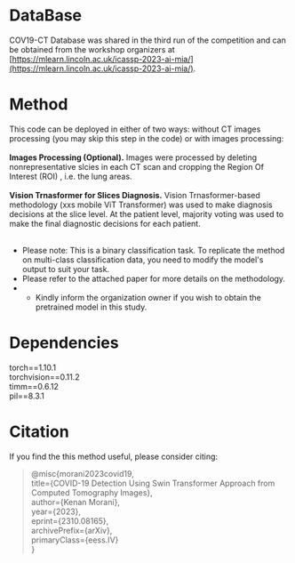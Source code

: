 # DataBase
COV19-CT Database was shared in the third run of the competition and can be obtained from the workshop organizers at [https://mlearn.lincoln.ac.uk/icassp-2023-ai-mia/](https://mlearn.lincoln.ac.uk/icassp-2023-ai-mia/).

# Method
This code can be deployed in either of two ways: without CT images processing (you may skip this step in the code) or with images processing:  </br></br>
**Images Processing (Optional).** Images were processed by deleting nonrepresentative slcies in each CT scan and cropping the Region Of Interest (ROI) , i.e. the lung areas.  </br>  
**Vision Trnasformer for Slices Diagnosis.** Vision Trnasformer-based methodology (xxs mobile ViT Transformer) was used to make diagnosis decisions at the slice level. At the patient level, majority voting was used to make the final diagnostic decisions for each patient.  </br> </br> 
* Please note: This is a binary classification task. To replicate the method on multi-class classification data, you need to modify the model's output to suit your task.  
* Please refer to the attached paper for more details on the methodology.
* * Kindly inform the organization owner if you wish to obtain the pretrained model in this study.  

# Dependencies
torch==1.10.1  
torchvision==0.11.2  
timm==0.6.12   
pil==8.3.1   

# Citation
If you find the this method useful, please consider citing:  
>@misc{morani2023covid19,  
      title={COVID-19 Detection Using Swin Transformer Approach from Computed Tomography Images},  
      author={Kenan Morani},  
      year={2023},  
      eprint={2310.08165},  
      archivePrefix={arXiv},  
      primaryClass={eess.IV}  
}
